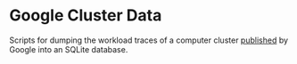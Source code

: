 # Google Cluster Data

Scripts for dumping the workload traces of a computer cluster [published][1] by
Google into an SQLite database.

[1]: https://github.com/google/cluster-data
